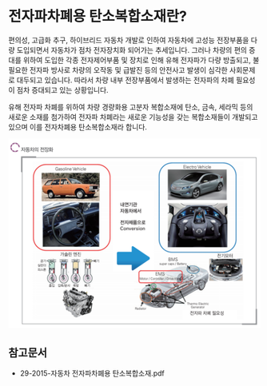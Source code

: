 # 전자파차폐용 탄소복합소재란?

편의성, 고급화 추구, 하이브리드 자동차 개발로 인하여 자동차에 고성능 전장부품을 다량 도입되면서 자동차가 점차 전자장치화 되어가는 추세입니다. 
그러나 차량의 편의 증대를 위하여 도입한 각종 전자제어부품 및 장치로 인해 유해 전자파가 다량 방출되고, 불필요한 전자파 방사로 차량의 오작동 및 급발진 등의 안전사고 발생이 심각한 사회문제로 대두되고 있습니다. 
따라서 차량 내부 전장부품에서 발생하는 전자파의 차폐 필요성이 점차 증대되고 있는 상황입니다.

유해 전자파 차폐를 위하여 차량 경량화용 고분자 복합소재에 탄소, 금속, 세라믹 등의 새로운 소재를 첨가하여 전자파 차폐라는 새로운 기능성을 갖는 복합소재들이 개발되고 있으며 이를 전자차폐용 탄소복합소재라 합니다.

![](./images/전자파차폐용탄소복합소재_Q1_1_1.PNG)

## 참고문서
- 29-2015-자동차 전자파차폐용 탄소복합소재.pdf